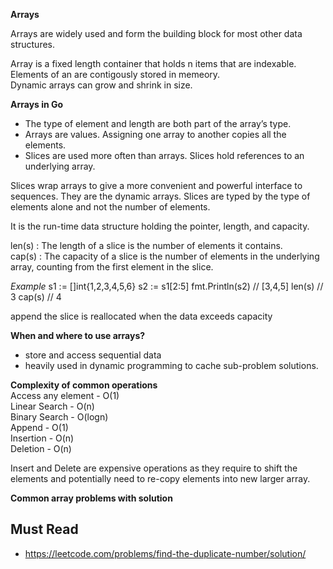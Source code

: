 **Arrays**

Arrays are widely used and form the building block for most other data structures.

Array is a fixed length container that holds n items that are indexable. Elements of an are contigously stored in memeory.\
Dynamic arrays can grow and shrink in size.

**Arrays in Go**
* The type of element and length are both part of the array’s type.
* Arrays are values. Assigning one array to another copies all the elements.
* Slices are used more often than arrays. Slices hold references to an underlying array.

Slices wrap arrays to give a more convenient and powerful interface to sequences. They are the dynamic arrays. 
Slices are typed by the type of elements alone and not the number of elements. 

It is the run-time data structure holding the pointer, length, and capacity.

len(s) : The length of a slice is the number of elements it contains. \
cap(s) : The capacity of a slice is the number of elements in the underlying array, counting from the first element in the slice.

*Example*
s1 := []int{1,2,3,4,5,6}
s2 := s1[2:5]
fmt.Println(s2) // [3,4,5]
len(s) // 3
cap(s) // 4
 
append the slice is reallocated when the data exceeds capacity


**When and where to use arrays?**
* store and access sequential data
* heavily used in dynamic programming to cache sub-problem solutions.

**Complexity of common operations**\
Access any element - O(1)\
Linear Search - O(n)\
Binary Search - O(logn)\
Append - O(1)\
Insertion - O(n)\
Deletion - O(n)

Insert and Delete are expensive operations as they require to shift the elements and potentially need to re-copy elements into new larger array.

**Common array problems with solution**


## Must Read
- https://leetcode.com/problems/find-the-duplicate-number/solution/ 